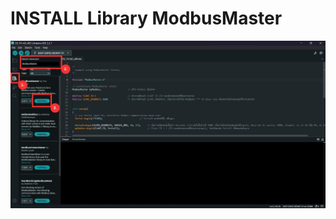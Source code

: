 # INSTALL Library ModbusMaster

![INSTALL Library ModbusMaster](https://github.com/summation2009/Modbus-sensor/blob/main/EX_SOIL-PH-485/INSTALL%20Library.jpg?raw=true "Screen shot")


